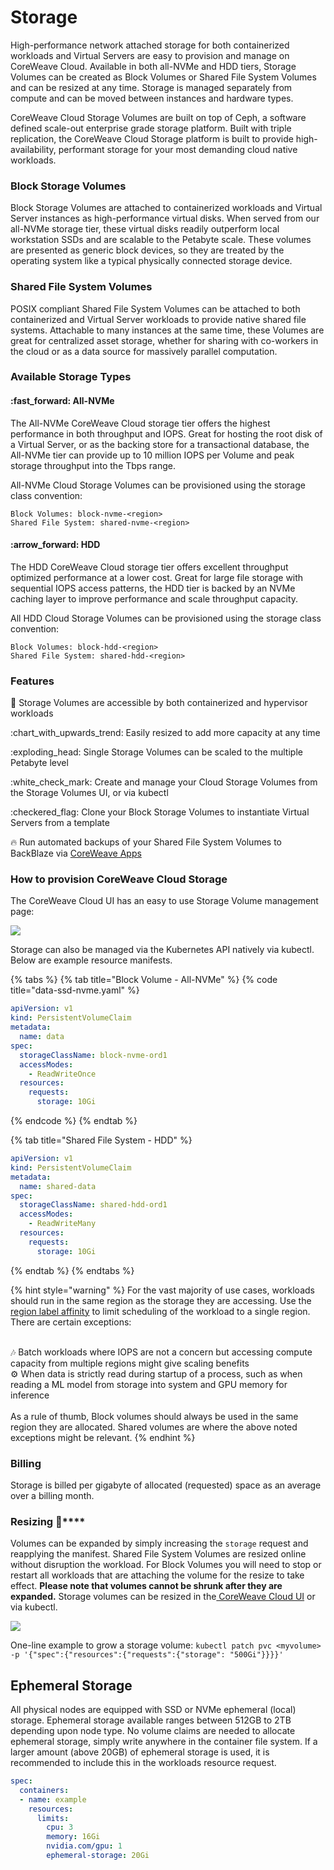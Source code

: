 # Storage

High-performance network attached storage for both containerized workloads and Virtual Servers are easy to provision and manage on CoreWeave Cloud. Available in both all-NVMe and HDD tiers, Storage Volumes can be created as Block Volumes or Shared File System Volumes and can be resized at any time. Storage is managed separately from compute and can be moved between instances and hardware types.

CoreWeave Cloud Storage Volumes are built on top of Ceph, a software defined scale-out enterprise grade storage platform. Built with triple replication, the CoreWeave Cloud Storage platform is built to provide high-availability, performant storage for your most demanding cloud native workloads.

### Block Storage Volumes&#x20;

Block Storage Volumes are attached to containerized workloads and Virtual Server instances as high-performance virtual disks. When served from our all-NVMe storage tier, these virtual disks readily outperform local workstation SSDs and are scalable to the Petabyte scale. These volumes are presented as generic block devices, so they are treated by the operating system like a typical physically connected storage device.

### Shared File System Volumes&#x20;

POSIX compliant Shared File System Volumes can be attached to both containerized and Virtual Server workloads to provide native shared file systems. Attachable to many instances at the same time, these Volumes are great for centralized asset storage, whether for sharing with co-workers in the cloud or as a data source for massively parallel computation.

### Available Storage Types

#### :fast\_forward: All-NVMe

The All-NVMe CoreWeave Cloud storage tier offers the highest performance in both throughput and IOPS. Great for hosting the root disk of a Virtual Server, or as the backing store for a transactional database, the All-NVMe tier can provide up to 10 million IOPS per Volume and peak storage throughput into the Tbps range.

All-NVMe Cloud Storage Volumes can be provisioned using the storage class convention:

```
Block Volumes: block-nvme-<region>
Shared File System: shared-nvme-<region>
```

#### :arrow\_forward: HDD

The HDD CoreWeave Cloud storage tier offers excellent throughput optimized performance at a lower cost. Great for large file storage with sequential IOPS access patterns, the HDD tier is backed by an NVMe caching layer to improve performance and scale throughput capacity.

All HDD Cloud Storage Volumes can be provisioned using the storage class convention:

```
Block Volumes: block-hdd-<region>
Shared File System: shared-hdd-<region>
```

### Features

:handshake: Storage Volumes are accessible by both containerized and hypervisor workloads&#x20;

:chart\_with\_upwards\_trend: Easily resized to add more capacity at any time&#x20;

:exploding\_head: Single Storage Volumes can be scaled to the multiple Petabyte level&#x20;

:white\_check\_mark: Create and manage your Cloud Storage Volumes from the Storage Volumes UI, or via kubectl

:checkered\_flag: Clone your Block Storage Volumes to instantiate Virtual Servers from a template&#x20;

:fire: Run automated backups of your Shared File System Volumes to BackBlaze via [CoreWeave Apps](https://apps.coreweave.com)

### How to provision CoreWeave Cloud Storage

The CoreWeave Cloud UI has an easy to use Storage Volume management page:

![](<../.gitbook/assets/image (62).png>)

Storage can also be managed via the Kubernetes API natively via kubectl. Below are example resource manifests.

{% tabs %}
{% tab title="Block Volume - All-NVMe" %}
{% code title="data-ssd-nvme.yaml" %}
```yaml
apiVersion: v1
kind: PersistentVolumeClaim
metadata:
  name: data
spec:
  storageClassName: block-nvme-ord1
  accessModes:
    - ReadWriteOnce
  resources:
    requests:
      storage: 10Gi
```
{% endcode %}
{% endtab %}

{% tab title="Shared File System - HDD" %}
```yaml
apiVersion: v1
kind: PersistentVolumeClaim
metadata:
  name: shared-data
spec:
  storageClassName: shared-hdd-ord1
  accessModes:
    - ReadWriteMany
  resources:
    requests:
      storage: 10Gi
```
{% endtab %}
{% endtabs %}

{% hint style="warning" %}
For the vast majority of use cases, workloads should run in the same region as the storage they are accessing. Use the [region label affinity](label-selectors.md) to limit scheduling of the workload to a single region. There are certain exceptions:

\
:notes:  Batch workloads where IOPS are not a concern but accessing compute capacity from multiple regions might give scaling benefits\
:gear:  When data is strictly read during startup of a process, such as when reading a ML model from storage into system and GPU memory for inference\
\
As a rule of thumb, Block volumes should always be used in the same region they are allocated. Shared volumes are where the above noted exceptions might be relevant.
{% endhint %}

### Billing&#x20;

Storage is billed per gigabyte of allocated (requested) space as an average over a billing month.

### **Resizing** :dart:****

Volumes can be expanded by simply increasing the `storage` request and reapplying the manifest. Shared File System Volumes are resized online without disruption the workload. For Block Volumes you will need to stop or restart all workloads that are attaching the volume for the resize to take effect. **Please note that volumes cannot be shrunk after they are expanded.** Storage volumes can be resized in the[ CoreWeave Cloud UI](https://cloud.coreweave.com) or via kubectl.

![](<../.gitbook/assets/Screen Shot 2022-05-25 at 4.33.13 PM (1).png>)

One-line example to grow a storage volume: `kubectl patch pvc <myvolume> -p '{"spec":{"resources":{"requests":{"storage": "500Gi"}}}}'`

## Ephemeral Storage

All physical nodes are equipped with SSD or NVMe ephemeral (local) storage. Ephemeral storage available ranges between 512GB to 2TB depending upon node type. No volume claims are needed to allocate ephemeral storage, simply write anywhere in the container file system. If a larger amount (above 20GB) of ephemeral storage is used, it is recommended to include this in the workloads resource request.

```yaml
spec:
  containers:
  - name: example
    resources:
      limits:
        cpu: 3
        memory: 16Gi
        nvidia.com/gpu: 1
        ephemeral-storage: 20Gi
```
